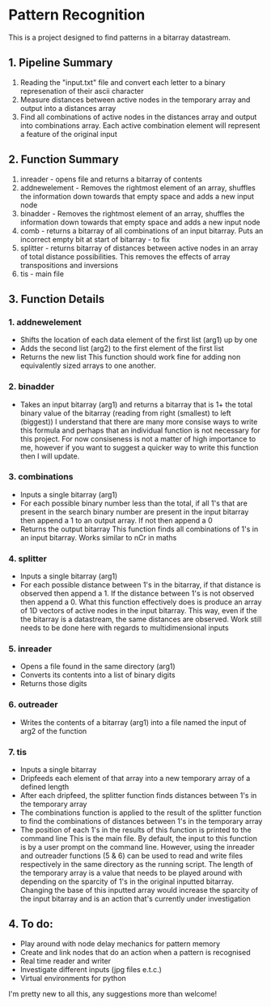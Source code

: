# Pattern Recognition

This is a project designed to find patterns in a bitarray datastream. 

## 1. Pipeline Summary

1. Reading the "input.txt" file and convert each letter to a binary represenation of their ascii character
4. Measure distances between active nodes in the temporary array and output into a distances array
5. Find all combinations of active nodes in the distances array and output into combinations array. Each active combination element will represent a feature of the original input

## 2. Function Summary

1. inreader - opens file and returns a bitarray of contents
2. addnewelement - Removes the rightmost element of an array, shuffles the information down towards that empty space and adds a new input node	
3. binadder - Removes the rightmost element of an array, shuffles the information down towards that empty space and adds a new input node
4. comb - returns a bitarray of all combinations of an input bitarray. Puts an incorrect empty bit at start of bitarray - to fix
5. splitter - returns bitarray of distances between active nodes in an array of total distance possibilities. This removes the effects of array transpositions and inversions
6. tis - main file

## 3. Function Details

### 1. addnewelement
* Shifts the location of each data element of the first list (arg1) up by one
* Adds the second list (arg2) to the first element of the first list
* Returns the new list
This function should work fine for adding non equivalently sized arrays to one another.

### 2. binadder 
* Takes an input bitarray (arg1) and returns a bitarray that is 1+ the total binary value of the bitarray (reading from right (smallest) to left (biggest)) 
I understand that there are many more consise ways to write this formula and perhaps that an individual function is not necessary for this project. For now consiseness is not a matter of high importance to me, however if you want to suggest a quicker way to write this function then I will update.

### 3. combinations
* Inputs a single bitarray (arg1)
* For each possible binary number less than the total, if all 1's that are present in the search binary number are present in the input bitarray then append a 1 to an output array. If not then append a 0
* Returns the output bitarray
This function finds all combinations of 1's in an input bitarray. Works similar to nCr in maths

### 4. splitter
* Inputs a single bitarray (arg1) 
* For each possible distance between 1's in the bitarray, if that distance is observed then append a 1. If the distance between 1's is not observed then append a 0.
What this function effectively does is produce an array of 1D vectors of active nodes in the input bitarray. This way, even if the the bitarray is a datastream, the same distances are observed. Work still needs to be done here with regards to multidimensional inputs

### 5. inreader
* Opens a file found in the same directory (arg1)
* Converts its contents into a list of binary digits 
* Returns those digits 

### 6. outreader
* Writes the contents of a bitarray (arg1) into a file named the input of arg2 of the function

### 7. tis
* Inputs a single bitarray
* Dripfeeds each element of that array into a new temporary array of a defined length
* After each dripfeed, the splitter function finds distances between 1's in the temporary array
* The combinations function is applied to the result of the splitter function to find the combinations of distances between 1's in the temporary array
* The position of each 1's in the results of this function is printed to the command line
This is the main file. By default, the input to this function is by a user prompt on the command line. However, using the inreader and outreader functions (5 & 6) can be used to read and write files respectively in the same directory as the running script. The length of the temporary array is a value that needs to be played around with depending on the sparcity of 1's in the original inputted bitarray. Changing the base of this inputted array would increase the sparcity of the input bitarray and is an action that's currently under investigation 

## 4. To do:

- Play around with node delay mechanics for pattern memory
- Create and link nodes that do an action when a pattern is recognised
- Real time reader and writer
- Investigate different inputs (jpg files e.t.c.)
- Virtual environments for python

I'm pretty new to all this, any suggestions more than welcome! 
